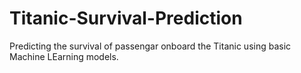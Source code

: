 # Titanic-Survival-Prediction
Predicting the survival of passengar onboard the Titanic using basic Machine LEarning models. 
